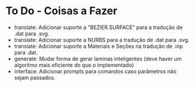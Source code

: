 # To Do - Coisas a Fazer

- translate: Adicionar suporte a "BEZIER.SURFACE" para a tradução de .dat para .svg.
- translate: Adicionar suporte a NURBS para a tradução de .dat para .svg.
- translate: Adicionar suporte a Materiais e Seções na tradução de .inp para .dat.
- generate: Mudar forma de gerar laminas inteligentes (deve haver um algoritmo mais eficiente do que o implementado)
- interface: Adicionar prompts para comandos caso parâmetros não sejam passados.